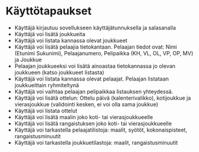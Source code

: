 ﻿# Käyttötapaukset

- Käyttäjä kirjautuu sovellukseen käyttäjätunnuksella ja salasanalla
- Käyttäjä voi lisätä joukkueita
- Käyttäjä voi listata kannassa olevat joukkueet
- Käyttäjä voi lisätä pelaajia tietokantaan. Pelaajan tiedot ovat: Nimi (Etunimi Sukunimi), Pelaajanumero, Pelipaikka (KH, VL, OL, VP, OP, MV) ja Joukkue
- Pelaajan joukkueeksi voi lisätä ainoastaa tietokannassa jo olevan joukkueen (katso joukkueet listasta)
- Käyttäjä voi listata kannassa olevat pelaajat. Pelaajan listataan joukkueittain ryhmiteltynä
- Käyttäjä voi vaihtaa pelaajan pelipaikkaa listauksen yhteydessä.
- Käyttäjä voi lisätä ottelun: Ottelu päivä (kalenterivalikko), kotijoukkue ja vierasjoukkue (validointi kesken, ei voi olla sama joukkue)
- Käyttäjä voi listata ottelut
- Käyttäjä voi lisätä maalin joko koti- tai vierasjoukkueelle
- Käyttäjä voi lisätä rangaistuksen joko koti- tai vierasjoukkueelle
- Käyttäjä voi tarkastella pelaajatilistoja: maalit, syötöt, kokonaispisteet, rangaistusminuutit
- Käyttäjä voi tarkastella joukkuetilastoja: maalit, rangaistusminuutit